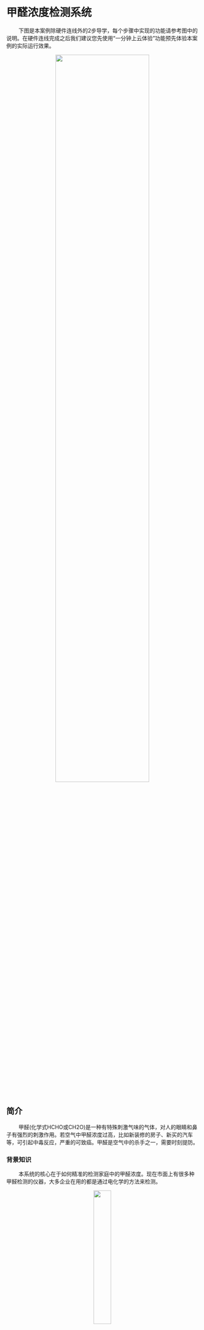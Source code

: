 # 甲醛浓度检测系统
&emsp;&emsp;
下图是本案例除硬件连线外的2步导学，每个步骤中实现的功能请参考图中的说明。在硬件连线完成之后我们建议您先使用“一分钟上云体验”功能预先体验本案例的实际运行效果。
<div align="center">
<img src=./../../../images/2_甲醛检测系统_步骤概述.jpg width=70%/>
</div>

## 简介
&emsp;&emsp;
甲醛(化学式HCHO或CH2O)是一种有特殊刺激气味的气体，对人的眼睛和鼻子有强烈的刺激作用。若空气中甲醛浓度过高，比如新装修的房子、新买的汽车等，可引起中毒反应，严重的可致癌。甲醛是空气中的杀手之一，需要时刻提防。

### 背景知识
&emsp;&emsp;
本系统的核心在于如何精准的检测家庭中的甲醛浓度。现在市面上有很多种甲醛检测的仪器，大多企业在用的都是通过电化学的方法来检测。
<div align="center">
<img src=./../../../images/2_电化学甲醛传感器.jpeg width=30%/>
</div>
&emsp;&emsp;
电化学甲醛传感器对比其它方式来检测的的抗干扰能力强，响应专一，灵敏度高，测量结果精确，检测下限低，恢复-响应特性佳。

&emsp;&emsp;
本节选用的是HOCO甲醛传感器，可精确测量空气中的甲醛浓度，并能抑制干扰气体，具有稳定性高、抗干扰气体能力强等特点。分辨率高达0.01ppm，支持3.3~6V宽电压输入，具备良好的兼容性，并且使用寿命长达2年。 简单易用的Gravity接口、宽输入电压、支持模拟电压或者串口输出，几乎可兼容所有的主控器。

<div align="center">
<img src=./../../../images/2_DFROBOT甲醛传感器.jpeg width=30%/>
</div>

> 甲醛传感器在使用之前需要预热5分钟以上。


## 准备
ESP-S3-12K-Kit开发板一套
HCHO甲醛传感器一个
杜邦连接线若干
### 硬件连线图
&emsp;&emsp;
硬件连线图如下图所示：
<div align="center">
<img src=./../../../images/2_甲醛检测_ESP-S3-12K-Kit_连线.png width=90%/>
</div>
<br>

<br>

## 物联网平台开发
### 开通公共实例
&emsp;&emsp;
对于第一次使用物联网平台的读者，需要开通实例以使用物联网平台的功能。这里可以使用免费的公共实例进行开发。

&emsp;&emsp;
在[物联网平台](https://iot.console.aliyun.com/lk/summary/new)中，左上角选择“华东2-上海”，点击“公共实例”，即可开通。
<div align="center">
<img src=./../../../images/5_3_开通公共实例.png
 width=100%/>
</div>

&emsp;&emsp;
开通物联网平台功能之后，需要完成下面的3个步骤完成云端设备的创建：
1. 创建云端产品
2. 创建产品属性（物模型）
3. 创建云端设备（获取三元组）

### 创建云端产品
&emsp;&emsp;
点击上图中的“公共实例”，即可进入[控制台](https://iot.console.aliyun.com/lk/summary/new)进行产品创建。然后，点击创建产品按钮，如下图所示。
<div align="center">
<img src=./../../../images/1_创建产品.png
 width=100%/>
</div>

&emsp;&emsp;
在新建产品设定页面按照下图所示，设定“产品名称”，选择所属的“自定义品类”（自定义品类的物模型为空，需要自己创建，也可以通过导入外部物模型的方式导入），节点类型选择“直连设备”，联网方式选择“Wi-Fi”，数据格式选择“ICA标准数据格式”，检验类型和认证方式选择默认设定即可。还可以根据开发者自己的需求在“产品描述”页面添加针对此产品的描述。
<div align="center">
<img src=./../../../images/2_新建甲醛检测设备.png width=50%/>
</div>

&emsp;&emsp;
选择之后，点击“确认”按钮，即可完成产品创建。返回“产品”页面之后可以看到产品类表中会出现刚刚创建的“甲醛检测”的产品，如下图所示。

<div align="center">
<img src=./../../../images/2_甲醛检测系统_产品列表页.png width=100%/>
</div>

<br>

### 创建产品属性（物模型）
&emsp;&emsp;
点击上图中的“查看”按钮，即可看到产品信息，Topic列表，功能定义，数据解析等跟产品相关功能的设定。点开“功能定义”标签页，可以看到设备物模型定义。

<div align="center">
<img src=./../../../images/2_甲醛检测系统_产品详情页面.png width=100%/>
</div>

&emsp;&emsp;
标识符是设备端上报设备属性状态的消息中需要使用的标识符，并且只有在设备上报的属性内容符合“数据定义”中的数据取值范围的时候才会被物联网平台记录，否则会被物联网平台认定为非法属性而过滤掉。

&emsp;&emsp;
本节我们选择创建自定义物模型的方式来创建此系统需要的物模型信息，点击上图中的”编辑草稿“按钮。然后按照下图的步骤，选择添加自定义功能。

<div align="center">
<img src=./../../../images/2_甲醛检测_创建自定义物模型1.png width=100%/>
</div>

然后按照下图选择甲醛浓度属性添加。
<div align="center">
<img src=./../../../images/2_甲醛检测_创建自定义物模型2.png width=50%/>
</div>

&emsp;&emsp;
物模型添加成功之后可以看到网页出现了我们刚刚创建的物模型属性。其中HCHO代表甲醛传感器检测到的浓度值，数据类型为double浮点型，单位为ppm。此时点击“发布”按钮，按照系统提示一步一步进行下去就可以将刚刚创建的物模型属性发布到产品中。


<div align="center">
<img src=./../../../images/2_甲醛检测_发布物模型.png width=100%/>
</div>
&emsp;&emsp;
产品及其物模型创建完成后就可以创建这个产品的设备了。

<br>

### 创建云端设备（获取三元组）
&emsp;&emsp;
在产品列表页面中，点击”甲醛检测“后的“管理设备”，就会进到设备管理页面。

<div align="center">
<img src=./../../../images/2_甲醛检测_产品页_管理设备.png width=100%/>
</div>

&emsp;&emsp;
在“设备”页面点击“添加设备”按钮，如下图所示。
<div align="center">
<img src=./../../../images/1_添加设备入口.png width=100%/>
</div>

&emsp;&emsp;
在“添加设备”页面中设定“deviceName”，这里开发者可以自己填入自己想设定的设备名称，也可以不填任何内容让系统自动生成设备名称，如下图所示。
<div align="center">
<img src=./../../../images/1_添加设备.png width=40%/>
</div>

&emsp;&emsp;
设备添加完成后，点击“前往查看”按钮，就可以看到此设备端详细信息了。
<div align="center">
<img src=./../../../images/1_完成添加设备.png width=40%/>
</div>

&emsp;&emsp;
设备信息中有两个信息需要和设备端开发相匹配：
1. 三元组（点击下图中的“查看”及可看到三元组信息）
2. 物模型属性信息

<div align="center">
<img src=./../../../images/2_甲醛检测设备详情.png width=100%/>
</div>

<br>

#### **获取设备三元组**
&emsp;&emsp;
如上图所示，点击“查看”按钮，就可以看到设备的三元组信息（如下图所示），三元组是物联网设备端和物联网云端设备相关联的唯一标识符，在设备端连接云端的时候会使用三元组信息和云端进行鉴权，鉴权通过之后云端会认为设备已激活并上线。

<div align="center">
<img src=./../../../images/1_设备三元组_马赛克.png width=50%/>
</div>

<br>

#### **查看设备属性信息**
&emsp;&emsp;
设备详情信息页中的“物模型数据”标签页中可以看到设备的所有属性信息、设备事件上报情况及设备服务调用情况，如下图所示。待物联网设备按照设备属性对应的标识符上报设备属性的时候，本图片中的“甲醛浓度“属性值就会显示设备最新的属性信息。
<div align="center">
<img src=./../../../images/2_甲醛检测设备详情.png width=100%/>
</div>

<br>

> 创建产品和设备的过程是按照面向对象的思想进行设计的，其中创建产品可以看成是新建一个类，其中的物模型则是类的对象，创建设备则是进行类的实例化。

<br>


## 设备端开发
### 开发环境
在进行下一步之前请确保ESP-S3-12K-Kit开发环境已经搭建完毕。详情请参考[ESP-S3-12K-Kit开发环境](../../../startup/ESP-S3-12K-Kit_startup.md)的说明。

### 通信模式
该款甲醛传感器支持Uart和ADC两种方式，本案例中采用了ADC模式。
> 使用ADC模式前，请先将拨码开关切换到ADC一端。

输出模拟电压（V）与浓度(ppm)是线性关系，0.4V对应0ppm, 2.0V对应5ppm，因此电压与浓度的线性关系图如下图所示：
<div align="center">
<img src=./../../../images/2_甲醛检测_DAC电压曲线.png  width=80%/>
</div>

### 创建解决方案
&emsp;&emsp;
如下图所示，打开VS Code之后在新建一个基于hellworld的python工程，设定好工程名称（“hcho_detector”）及工作区路径之后，硬件类型选择ESP-S3-12K-Kit，解决方案选择“helloworld”，点击立即创建，创建一个Python轻应用的解决方案。

<div align="center">
<img src=./../../../images/2_创建hcho_detector工程_ESP-S3-12K-Kit.png width=80%/>
</div>

### 案例代码
&emsp;&emsp;
将[甲醛检测系统](./code/)文件下所有脚本代码复制后，覆盖刚创建的“hcho_detector”工程根目录下的文件。main.py代码区如下图所示：
<div align="center">
<img src=./../../../images/2_hcho_detector工程_esp32_2.jpg width=80%/>
</div>

> Python脚本的详细说明请参考脚本内嵌的文字版注释

1. **修改路由器名称及密码**

&emsp;&emsp;
修改hcho_detector工程里main.py中wifiSsid和wifiPassword的值为读者实际要连接的路由器的名称及密码（请注意名称和密码都需要放在""符号中间）。

```python
# Wi-Fi SSID和Password设置
wifiSsid = "请填写您的路由器名称"
wifiPassword = "请填写您的路由器密码"
```

&emsp;&emsp;
修改完成之后get_wifi_status函数中的nm.connect(wifiSsid, wifiPassword) 语句就会连接读者自己设定的路由器。

2. **修改设备端三元组**

&emsp;&emsp;
修改本工程里main.py中productKey、deviceName和deviceSecret的值为读者创建的物联网设备的三元组信息，如下图所示：

<div align="center">
<img src=./../../../images/1_修改设备端三元组信息_马赛克_esp32.png
 width=80%/>
</div>

3. **修改设备端上报数据所用标识符**

&emsp;&emsp;
hcho_detector工程里main.py中下面的代码实现的是上传甲醛检测结果到云端的功能。其中HCHO便是甲醛检测结果上报云端所用的标识符。

```python
    data = get_hcho_value()
    H_str = "Hcho : " + str(round(data,2))+'ppm'
    print('Hcho :' + str(round(data,2)) +'ppm')

    # "HCHO" - 代表甲醛传感器测量到的浓度值
    upload_data = {'params': ujson.dumps({
        'HCHO': round(data,2),
    })
    }
    # 上传甲醛浓度信息到物联网平台
    device.postProps(upload_data)

    # 每2秒钟上报一次
    utime.sleep(2)
```

确保这个标识符和物联网产品的物模型中属性标识符是一样的，如下图所示：
<div align="center">
<img src=./../../../images/2_甲醛检测_属性标识符修改.png
 width=100%/>
</div>

<br>

## 运行结果

### 本地查看

&emsp;&emsp;
推送此脚本到ESP-S3-12K-Kit之后并运行，串口会周期性的打印如下日志：

```log
>>> execfile("/data/pyamp/main.py")
wifi_connected: False
wifi_connected: False
wifi_connected: False
wifi_connected: False
wifi_connected: False
wifi_connected: False
wifi_connected: False
wifi_connected: False
wifi_connected: False
wifi_connected: False
wifi_connected: False
('192.168.0.105', '255.255.255.0', '192.168.0.1', '192.168.0.1')
sleep for 1 s
establish tcp connection with server(host='a1jq4P8WEYO.iot-as-mqtt.cn-shanghai.aliyuncs.com', port=[443])
tcp_connect: can only connect from state CLOSED
success to establish tcp, fd=54
物联网平台连接成功
sleep for 2s
Hcho :0.01ppm
Hcho :0.01ppm
Hcho :0.01ppm
Hcho :0.01ppm
Hcho :0.01ppm
Hcho :0.01ppm
```

### 物联网平台端设备信息查看

&emsp;&emsp;
物联网设备的系统启动成功并连接到物联网平台之后，物联网平台上对应的设备状态会从”未激活状态“变为”上线“，在物模型数据标签页上会显示设备上报到物联网平台的属性值。

<div align="center">
<img src=./../../../images/2_甲醛检测_设备状态及属性.png width=100%/>
</div>

&emsp;&emsp;
此时如果开发板周围的甲醛浓度发生变化，物联网平台的物模型数据会更新为设备上报的最新的属性值。通过点击查看数据，可以看到一段时间监测到的甲醛浓度值。
<div align="center">
<img src=./../../../images/2_甲醛检测_查看数据.png width=100%/>
</div>

<br>

&emsp;&emsp;
到此为止，甲醛检测系统的案例就已经完成了。如果想要学习甲醛检测系统更详细的操作步骤，请参考“[甲醛检测系统详解](https://gitee.com/haasedu/haasedu/blob/release_2.0/2-%E6%99%BA%E8%83%BD%E7%94%9F%E6%B4%BB/%E5%9C%BA%E6%99%AF1-%E5%AE%88%E6%8A%A4%E5%AE%B6%E5%BA%AD%E5%81%A5%E5%BA%B7/%E7%94%B2%E9%86%9B%E6%A3%80%E6%B5%8B/README.md)”中的说明。

